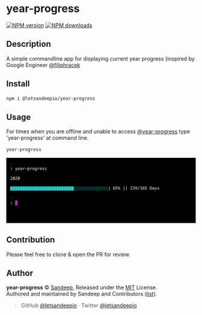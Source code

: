 # year-progress

[![NPM version](https://img.shields.io/npm/v/@letsandeepio/year-progress.svg?style=flat)](https://npmjs.com/package/@letsandeepio/year-progress)
[![NPM downloads](https://img.shields.io/npm/dm/@letsandeepio/year-progress.svg?style=flat)](https://npmjs.com/package/@letsandeepio/year-progress)

## Description

A simple commandline app for displaying current year progress (inspired by Google Engineer [@filiphracek](https://twitter.com/filiphracek)

## Install

```bash
npm i @letsandeepio/year-progress
```

## Usage

For times when you are offline and unable to access [@year-progress](https://twitter.com/year_progress) type 'year-progress' at command line.

```bash
year-progress
```

![screenshot](https://raw.githubusercontent.com/letsandeepio/year-progress/master/documentation/screeenshot.png)

## Contribution

Please feel free to clone & open the PR for review.

## Author

**year-progress** © [Sandeep](https://github.com/letsandeepio), Released under the [MIT](./LICENSE) License.<br>
Authored and maintained by Sandeep and Contributors ([list](https://github.com/letsandeepio/year-progress/contributors)).

> GitHub [@letsandeepio](https://github.com/letsandeepio) · Twitter [@letsandeepio](https://twitter.com/letsandeepio)
